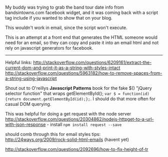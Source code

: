 My buddy was trying to grab the band tour date info from bandsintowns.com facebook widget, and it was coming back with a script tag include if you wanted to show that on your blog.

This wouldn't work in email, since the script won't execute.

This is an attempt at a front end that generates the HTML someone would need for an email, so they can copy and paste it into an email html and not rely on javascript generators for facebook.

---

Helpful links:
http://stackoverflow.com/questions/6209161/extract-the-current-dom-and-print-it-as-a-string-with-styles-intact
http://stackoverflow.com/questions/5963182/how-to-remove-spaces-from-a-string-using-javascript

Shout out to O'reillys **Javascript Patterns** book for the fake $() "jQuery selector function" that wraps getElementById();
`var $ = function(id) {return document.getElementById(id);};`.  I should do that more often for casual DOM querying.

This was helpful for doing a get request with the node server
http://stackoverflow.com/questions/20304862/nodejs-httpget-to-a-url-with-json-response - install `npm install request --save`

should comb through this for email styles tips: http://24ways.org/2009/rock-solid-html-emails (havent yet)

http://stackoverflow.com/questions/2092696/how-to-fix-height-of-tr